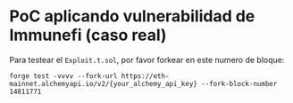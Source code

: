 # PoC aplicando vulnerabilidad de Immunefi (caso real)

Para testear el `Exploit.t.sol`, por favor forkear en este numero de bloque: 
```
forge test -vvvv --fork-url https://eth-mainnet.alchemyapi.io/v2/{your_alchemy_api_key} --fork-block-number 14811771
```
